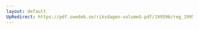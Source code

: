 ```yaml
---
layout: default
UpRedirect: https://pdf.swedeb.se/riksdagen-volumeG-pdf/199596/reg_199596/reg_199596_0020.pdf
---
```

